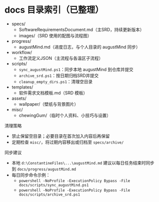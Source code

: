 # docs 目录索引（已整理）

- specs/
  - SoftwareRequirementsDocument.md（主SRD，持续更新版本）
  - images/（SRD 使用的配图与流程图）
- progress/
  - augustMind.md（进度日志，与个人目录的 augustMind 同步）
- workflow/
  - 工作流定义JSON（主流程与各温区子流程）
- scripts/
  - `sync_augustMind.ps1`：同步本地 augustMind 到仓库并提交
  - `archive_srd.ps1`：按日期归档SRD并提交
  - `cleanup_empty_dirs.ps1`：清理空目录
- templates/
  - 软件需求文档模板.md（SRD 模板）
- assets/
  - wallpaper/（壁纸与背景图片）
- misc/
  - chewingGum/（临时个人资料、小技巧与设置）

清理策略

- 禁止保留空目录；必要目录在首次加入内容后再保留
- 定期检查 `misc/`，将过期内容移出或归档至 `specs/archive/`

同步建议

- 本地 `d:\ConstantineFiles\...\augustMind.md` 建议以每日任务结束时同步到 `docs/progress/augustMind.md`
- 每日同步命令示例：
  - `powershell -NoProfile -ExecutionPolicy Bypass -File docs/scripts/sync_augustMind.ps1`
  - `powershell -NoProfile -ExecutionPolicy Bypass -File docs/scripts/archive_srd.ps1`
